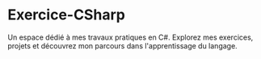 # Exercice-CSharp
Un espace dédié à mes travaux pratiques en C#. Explorez mes exercices, projets et découvrez mon parcours dans l'apprentissage du langage.
